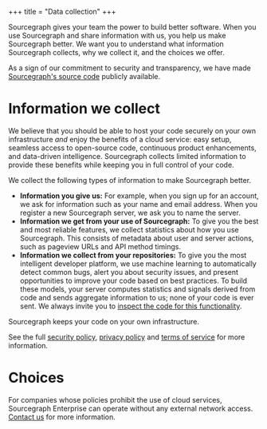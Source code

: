 +++
title = "Data collection"
+++

Sourcegraph gives your team the power to build better software. When
you use Sourcegraph and share information with us, you help us make
Sourcegraph better. We want you to understand what information
Sourcegraph collects, why we collect it, and the choices we offer.

As a sign of our commitment to security and transparency, we have made
[Sourcegraph's source code](https://src.sourcegraph.com/sourcegraph)
publicly available.


# Information we collect

We believe that you should be able to host your code securely on your
own infrastructure *and* enjoy the benefits of a cloud service: easy
setup, seamless access to open-source code, continuous product
enhancements, and data-driven intelligence. Sourcegraph collects
limited information to provide these benefits while keeping you in
full control of your code.

We collect the following types of information to make Sourcegraph
better.

* **Information you give us:** For example, when you sign up for an
  account, we ask for information such as your name and email
  address. When you register a new Sourcegraph server, we ask you to
  name the server.
* **Information we get from your use of Sourcegraph:** To give you the
  best and most reliable features, we collect statistics about how you
  use Sourcegraph. This consists of metadata about user and server
  actions, such as pageview URLs and API method timings.
* **Information we collect from your repositories:** To give you the
  most intelligent developer platform, we use machine learning to
  automatically detect common bugs, alert you about security issues,
  and present opportunities to improve your code based on best
  practices. To build these models, your server computes statistics
  and signals derived from code and sends aggregate information to us;
  none of your code is ever sent. We always invite you to
  [inspect the code for this functionality](https://src.sourcegraph.com/sourcegraph@master/.tree/util/statsutil/basic_stats.go).

Sourcegraph keeps your code on your own infrastructure.

See the full [security policy](https://sourcegraph.com/security),
[privacy policy](https://sourcegraph.com/privacy) and
[terms of service](https://sourcegraph.com/terms) for more
information.


# Choices

For companies whose policies prohibit the use of cloud services,
Sourcegraph Enterprise can operate without any external network
access. [Contact us](mailto:help@sourcegraph.com) for more
information.


